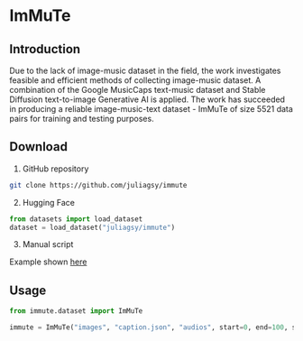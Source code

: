 # ImMuTe

## Introduction

Due to the lack of image-music dataset in the field, the work investigates feasible and efficient methods of collecting image-music dataset. A combination of the Google MusicCaps text-music dataset and Stable Diffusion text-to-image Generative AI is applied. The work has succeeded in producing a reliable image-music-text dataset - ImMuTe of size 5521 data pairs for training and testing purposes.



## Download

1. GitHub repository

```bash
git clone https://github.com/juliagsy/immute
```

2. Hugging Face

```python
from datasets import load_dataset
dataset = load_dataset("juliagsy/immute")
```

3. Manual script

Example shown [here](usage.ipynb)



## Usage

```python
from immute.dataset import ImMuTe

immute = ImMuTe("images", "caption.json", "audios", start=0, end=100, sampling_rate=32000, pixel=256)
```